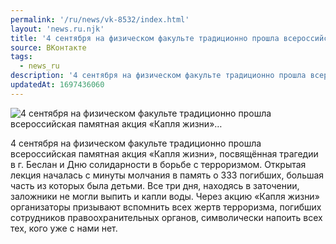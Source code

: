 ```yaml
---
permalink: '/ru/news/vk-8532/index.html'
layout: 'news.ru.njk'
title: '4 сентября на физическом факульте традиционно прошла всероссийская памятная акция «Капля жизни»…'
source: ВКонтакте
tags:
  - news_ru
description: '4 сентября на физическом факульте традиционно прошла всероссийская памятная акция «Капля жизни»…'
updatedAt: 1697436060
---
```

![4 сентября на физическом факульте традиционно прошла всероссийская памятная акция «Капля жизни»…](https://sun1-18.userapi.com/impg/1tNBWKLwgpw0D9P8Xrwn6kkp6quCfYT5H4H77g/_M5bQSFCC-g.jpg?size=1280x960&quality=96&sign=9842ed01bc7c96282c8b64170e1e5984&c_uniq_tag=VafnwiMJ5jySLtvcaFudbdgooT4eof-Dg-FJYkbuICU&type=album)

4 сентября на физическом факульте традиционно прошла всероссийская памятная акция «Капля жизни», посвящённая трагедии в г. Беслан и Дню солидарности в борьбе с терроризмом. Открытая лекция началась с минуты молчания в память о 333 погибших, большая часть из которых была детьми. Все три дня, находясь в заточении, заложники не могли выпить и капли воды. Через акцию «Капля жизни» организаторы призывают вспомнить всех жертв терроризма, погибших сотрудников правоохранительных органов, символически напоить всех тех, кого уже с нами нет.
